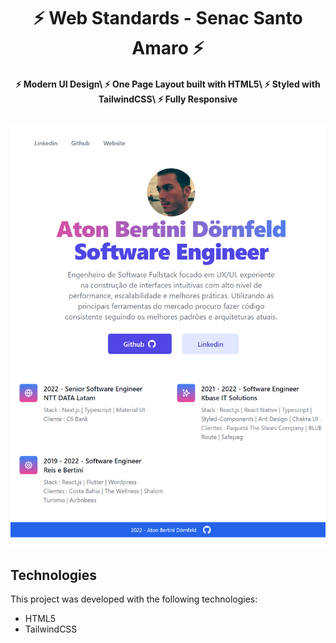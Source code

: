 <h1 align="center">
    ⚡️ Web Standards - Senac Santo Amaro ⚡️
</h1>

<h4 align="center">
⚡️ Modern UI Design\
⚡️ One Page Layout built with HTML5\
⚡️ Styled with TailwindCSS\
⚡️ Fully Responsive
</h4>

<h2 align="center">
  <img src="https://github.com/aton-py/web-standards/blob/main/_C__src_web-standards_index.html.png" />
  <br>
</h2>

## Technologies

This project was developed with the following technologies:

- HTML5
- TailwindCSS

